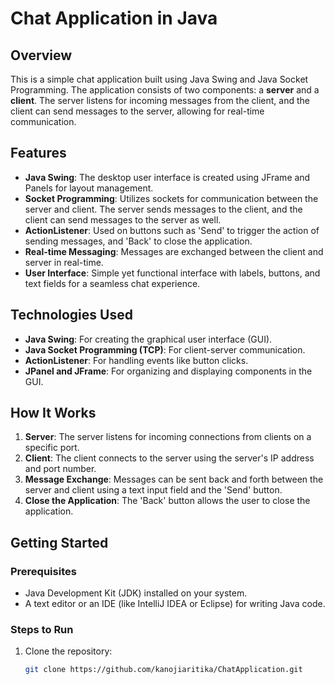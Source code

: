 # Chat Application in Java

## Overview
This is a simple chat application built using Java Swing and Java Socket Programming. The application consists of two components: a **server** and a **client**. The server listens for incoming messages from the client, and the client can send messages to the server, allowing for real-time communication.

## Features
- **Java Swing**: The desktop user interface is created using JFrame and Panels for layout management.
- **Socket Programming**: Utilizes sockets for communication between the server and client. The server sends messages to the client, and the client can send messages to the server as well.
- **ActionListener**: Used on buttons such as 'Send' to trigger the action of sending messages, and 'Back' to close the application.
- **Real-time Messaging**: Messages are exchanged between the client and server in real-time.
- **User Interface**: Simple yet functional interface with labels, buttons, and text fields for a seamless chat experience.

## Technologies Used
- **Java Swing**: For creating the graphical user interface (GUI).
- **Java Socket Programming (TCP)**: For client-server communication.
- **ActionListener**: For handling events like button clicks.
- **JPanel and JFrame**: For organizing and displaying components in the GUI.

## How It Works
1. **Server**: The server listens for incoming connections from clients on a specific port.
2. **Client**: The client connects to the server using the server's IP address and port number.
3. **Message Exchange**: Messages can be sent back and forth between the server and client using a text input field and the 'Send' button.
4. **Close the Application**: The 'Back' button allows the user to close the application.

## Getting Started

### Prerequisites
- Java Development Kit (JDK) installed on your system.
- A text editor or an IDE (like IntelliJ IDEA or Eclipse) for writing Java code.

### Steps to Run
1. Clone the repository:

   ```bash
   git clone https://github.com/kanojiaritika/ChatApplication.git
